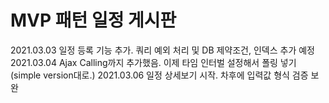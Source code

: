 MVP 패턴 일정 게시판
===============
2021.03.03 일정 등록 기능 추가. 쿼리 예외 처리 및 DB 제약조건, 인덱스 추가 예정<br>
2021.03.04 Ajax Calling까지 추가했음. 이제 타임 인터벌 설정해서 폴링 넣기(simple version대로.)
2021.03.06 일정 상세보기 시작. 차후에 입력값 형식 검증 보완
